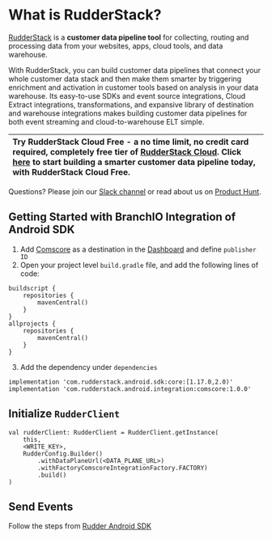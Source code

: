# What is RudderStack?

[RudderStack](https://rudderstack.com/) is a **customer data pipeline tool** for collecting, routing and processing data from your websites, apps, cloud tools, and data warehouse.

With RudderStack, you can build customer data pipelines that connect your whole customer data stack and then make them smarter by triggering enrichment and activation in customer tools based on analysis in your data warehouse. Its easy-to-use SDKs and event source integrations, Cloud Extract integrations, transformations, and expansive library of destination and warehouse integrations makes building customer data pipelines for both event streaming and cloud-to-warehouse ELT simple.

| Try **RudderStack Cloud Free** - a no time limit, no credit card required, completely free tier of [RudderStack Cloud](https://resources.rudderstack.com/rudderstack-cloud). Click [here](https://app.rudderlabs.com/signup?type=freetrial) to start building a smarter customer data pipeline today, with RudderStack Cloud Free. |
|:------|

Questions? Please join our [Slack channel](https://resources.rudderstack.com/join-rudderstack-slack) or read about us on [Product Hunt](https://www.producthunt.com/posts/rudderstack).

## Getting Started with BranchIO Integration of Android SDK

1. Add [Comscore](https://www.comscore.com/) as a destination in the [Dashboard](https://app.rudderlabs.com/) and define ```publisher ID```
2. Open your project level ```build.gradle``` file, and add the following lines of code:
```
buildscript {
    repositories {
        mavenCentral()
    }
}
allprojects {
    repositories {
        mavenCentral()
    }
}
```
3. Add the dependency under ```dependencies```
```
implementation 'com.rudderstack.android.sdk:core:[1.17.0,2.0)'
implementation 'com.rudderstack.android.integration:comscore:1.0.0'
```

## Initialize ```RudderClient```
```
val rudderClient: RudderClient = RudderClient.getInstance(
    this,
    <WRITE_KEY>,
    RudderConfig.Builder()
        .withDataPlaneUrl(<DATA_PLANE_URL>)
        .withFactoryComscoreIntegrationFactory.FACTORY)
        .build()
)
```

## Send Events
Follow the steps from [Rudder Android SDK](https://github.com/rudderlabs/rudder-sdk-android)